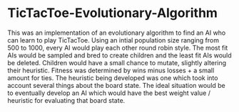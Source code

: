 # TicTacToe-Evolutionary-Algorithm

This was an implementation of an evolutionary algorithm to find an AI who can learn to play TicTacToe. Using an intial population size ranging from 500 to 1000, every AI would play each other round robin style. The most fit AIs would be sampled and bred to create children and the least fit AIs would be deleted. Children would have a small chance to mutate, slightly altering their heuristic. Fitness was determined by wins minus losses + a small amount for ties. The heuristic being developed was one which took into account several things about the board state. The ideal situation would be to eventually develop an AI which would have the best weight value / heuristic for evaluating that board state. 

